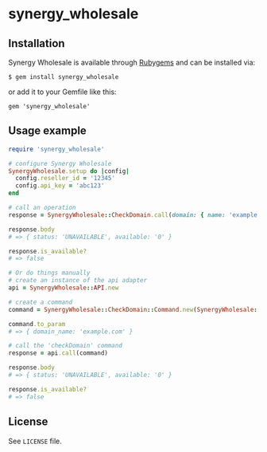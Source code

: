 # synergy_wholesale

## Installation

Synergy Wholesale is available through [Rubygems](http://rubygems.org/gems/synergy_wholesale) and can be installed via:

```
$ gem install synergy_wholesale
```

or add it to your Gemfile like this:

```
gem 'synergy_wholesale'
```

## Usage example

``` ruby
require 'synergy_wholesale'

# configure Synergy Wholesale
SynergyWholesale.setup do |config|
  config.reseller_id = '12345'
  config.api_key = 'abc123'
end

# call an operation
response = SynergyWholesale::CheckDomain.call(domain: { name: 'example.com'})

response.body
# => { status: 'UNAVAILABLE', available: '0' }

response.is_available?
# => false

# Or do things manually
# create an instance of the api adapter
api = SynergyWholesale::API.new

# create a command
command = SynergyWholesale::CheckDomain::Command.new(SynergyWholesale::Types::Domain.new(name: 'example.com'))

command.to_param
# => { domain_name: 'example.com' }

# call the 'checkDomain' command
response = api.call(command)

response.body
# => { status: 'UNAVAILABLE', available: '0' }

response.is_available?
# => false
```

## License

See `LICENSE` file.
